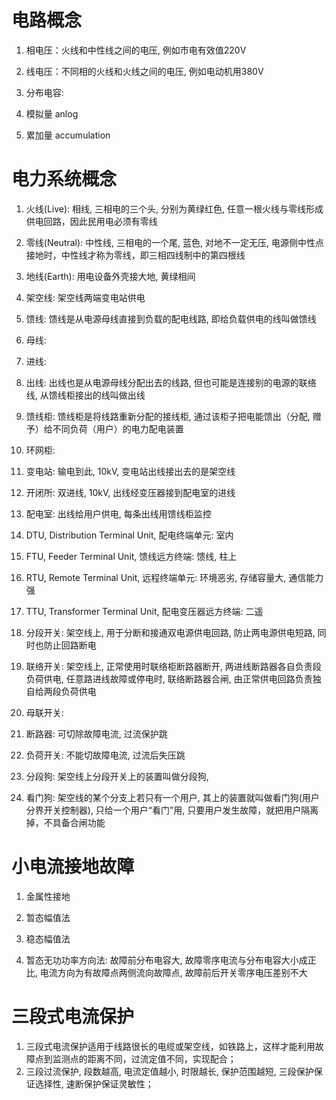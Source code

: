 # 电路概念

1. 相电压：火线和中性线之间的电压, 例如市电有效值220V
2. 线电压：不同相的火线和火线之间的电压, 例如电动机用380V

1. 分布电容:

1. 模拟量 anlog
2. 累加量 accumulation

# 电力系统概念

1. 火线(Live): 相线, 三相电的三个头, 分别为黄绿红色, 任意一根火线与零线形成供电回路，因此民用电必须有零线
2. 零线(Neutral): 中性线, 三相电的一个尾, 蓝色, 对地不一定无压, 电源侧中性点接地时，中性线才称为零线，即三相四线制中的第四根线
3. 地线(Earth): 用电设备外壳接大地, 黄绿相间

1. 架空线: 架空线两端变电站供电
2. 馈线: 馈线是从电源母线直接到负载的配电线路, 即给负载供电的线叫做馈线
3. 母线:
4. 进线:
5. 出线: 出线也是从电源母线分配出去的线路, 但也可能是连接别的电源的联络线, 从馈线柜接出的线叫做出线

1. 馈线柜: 馈线柜是将线路重新分配的接线柜, 通过该柜子把电能馈出（分配, 赠予）给不同负荷（用户）的电力配电装置
2. 环网柜:

1. 变电站: 输电到此, 10kV, 变电站出线接出去的是架空线
2. 开闭所: 双进线, 10kV, 出线经变压器接到配电室的进线
3. 配电室: 出线给用户供电, 每条出线用馈线柜监控

1. DTU, Distribution Terminal Unit, 配电终端单元: 室内
2. FTU, Feeder Terminal Unit, 馈线远方终端: 馈线, 柱上
3. RTU, Remote Terminal Unit, 远程终端单元: 环境恶劣, 存储容量大, 通信能力强
4. TTU, Transformer Terminal Unit, 配电变压器远方终端: 二遥

1. 分段开关: 架空线上, 用于分断和接通双电源供电回路, 防止两电源供电短路, 同时也防止回路断电
2. 联络开关: 架空线上, 正常使用时联络柜断路器断开, 两进线断路器各自负责段负荷供电, 任意路进线故障或停电时, 联络断路器合闸, 由正常供电回路负责独自给两段负荷供电
3. 母联开关:

1. 断路器: 可切除故障电流, 过流保护跳
2. 负荷开关: 不能切故障电流, 过流后失压跳

1. 分段狗: 架空线上分段开关上的装置叫做分段狗,
2. 看门狗: 架空线的某个分支上若只有一个用户, 其上的装置就叫做看门狗(用户分界开关控制器), 只给一个用户“看门”用, 只要用户发生故障，就把用户隔离掉，不具备合闸功能

# 小电流接地故障

1. 金属性接地

1. 暂态幅值法
2. 稳态幅值法
3. 暂态无功功率方向法: 故障前分布电容大, 故障零序电流与分布电容大小成正比, 电流方向为有故障点两侧流向故障点, 故障前后开关零序电压差别不大

# 三段式电流保护

1. 三段式电流保护适用于线路很长的电缆或架空线，如铁路上，这样才能利用故障点到监测点的距离不同，过流定值不同，实现配合；
2. 三段过流保护, 段数越高, 电流定值越小, 时限越长, 保护范围越短, 三段保护保证选择性, 速断保护保证灵敏性；
